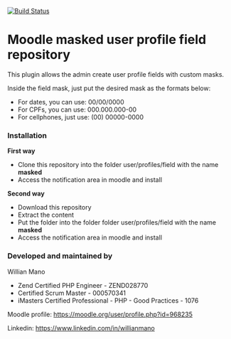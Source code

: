 [![Build Status](https://travis-ci.org/willianmano/moodle-profilefield_masked.svg?branch=master)](https://travis-ci.org/willianmano/moodle-profilefield_masked)

# Moodle masked user profile field repository

This plugin allows the admin create user profile fields with custom masks.

Inside the field mask, just put the desired mask as the formats below:

- For dates, you can use: 00/00/0000
- For CPFs, you can use: 000.000.000-00
- For cellphones, just use: (00) 00000-0000
 
### Installation

**First way**

- Clone this repository into the folder user/profiles/field with the name **masked**
- Access the notification area in moodle and install

**Second way**

- Download this repository
- Extract the content
- Put the folder into the folder folder user/profiles/field with the name **masked**
- Access the notification area in moodle and install

### Developed and maintained by

Willian Mano
 - Zend Certified PHP Engineer - ZEND028770
 - Certified Scrum Master - 000570341
 - iMasters Certified Professional - PHP - Good Practices - 1076

Moodle profile: https://moodle.org/user/profile.php?id=968235

Linkedin: https://www.linkedin.com/in/willianmano